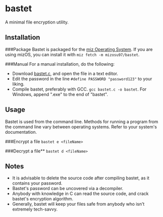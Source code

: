 # bastet
A minimal file encryption utility.

## Installation
###Package
Bastet is packaged for the [miz Operating System](https://entertheduat.org). If you are using mizOS, you can install it with `miz fetch -m mizosu97/bastet`.

###Manual
For a manual installation, do the following:
- Download [bastet.c](https://github.com/Mizosu97/bastet/blob/main/src/bastet), and open the file in a text editor.
- Edit the password in the line `#define PASSWORD "password123"` to your liking.
- Compile bastet, preferably with GCC. `gcc bastet.c -o bastet`. For Windows, append ".exe" to the end of "bastet".

## Usage
Bastet is used from the command line. Methods for running a program from the command line vary between operating systems. Refer to your system's documentation.

###Encrypt a file
`bastet e <fileName>`

###Decrypt a file**
`bastet d <fileName>`

## Notes
- It is advisable to delete the source code after compiling bastet, as it contains your password.
- Bastet's password can be uncovered via a decompiler.
- Anybody with knowledge in C can read the source code, and crack bastet's encryption algorithm.
- Generally, bastet will keep your files safe from anybody who isn't extremely tech-savvy.



